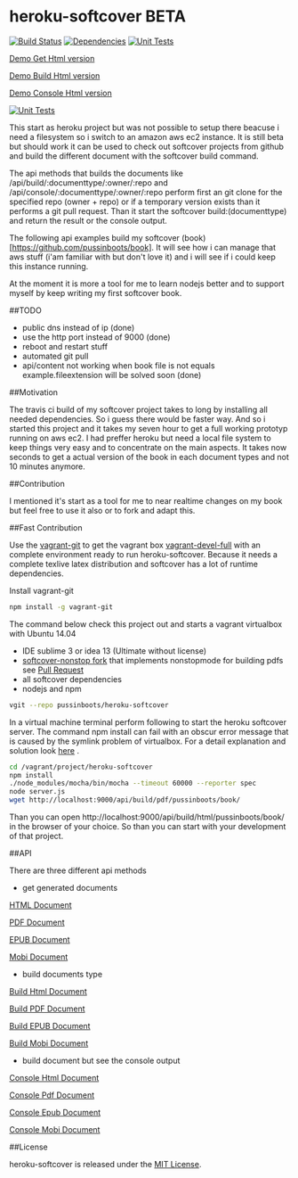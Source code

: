 heroku-softcover  BETA
==================
[![Build Status](https://travis-ci.org/pussinboots/heroku-softcover.svg?branch=master)](https://travis-ci.org/pussinboots/heroku-softcover)
[![Dependencies](https://david-dm.org/pussinboots/heroku-softcover.png)](https://david-dm.org/pussinboots/heroku-softcover)
[![Unit Tests](https://unitcover.herokuapp.com/api/pussinboots/heroku-softcover/badge?ts=1)](https://unitcover.herokuapp.com/#/builds/pussinboots/heroku-softcover/builds)

[Demo Get Html version](http://nnamretti.ddns.net/api/content/html/pussinboots/book/)

[Demo Build Html version](http://nnamretti.ddns.net/api/build/html/pussinboots/book/)

[Demo Console Html version](http://nnamretti.ddns.net/api/console/html/pussinboots/book/)

[![Unit Tests](http://unitcover.herokuapp.com/api/pussinboots/heroku-softcover/testsuites/badge?ts=1)](https://unitcover.herokuapp.com/#/builds/pussinboots/heroku-softcover/builds)


This start as heroku project but was not possible to setup there beacuse i need a filesystem so i switch to an amazon aws ec2 instance.
It is still beta but should work it can be used to check out softcover projects from github and build the different document with
the softcover build command. 

The api methods that builds  the documents like /api/build/:documenttype/:owner/:repo and /api/console/:documenttype/:owner/:repo perform first an git clone for the specified repo (owner + repo) or if a temporary version exists than it performs a git pull request. Than it start the softcover build:(documenttype) and return the result or the console output.

The following api examples build my softcover (book)[https://github.com/pussinboots/book]. It will see how i can manage that aws stuff (i'am familiar with but don't love it) and i will see if i could keep this instance running.

At the moment it is more a tool for me to learn nodejs better and to support myself by keep writing my first softcover book.

##TODO

* public dns instead of ip (done)
* use the http port instead of 9000 (done)
* reboot and restart stuff
* automated git pull
* api/content not working when book file is not equals example.fileextension will be solved soon (done)

##Motivation

The travis ci build of my softcover project takes to long by installing all needed dependencies. So i guess there
would be faster way. And so i started this project and it takes my seven hour to get a full working prototyp running on aws ec2. I had preffer heroku but need a local file system to keep things very easy and to concentrate on the main aspects. It takes now seconds to get a actual version of the book in each document types and not 10 minutes anymore.

##Contribution

I mentioned it's start as a tool for me to near realtime changes on my book but feel free to use it also or to fork and adapt this.

##Fast Contribution

Use the [vagrant-git](https://github.com/pussinboots/vagrant-git) to get the vagrant box [vagrant-devel-full](https://github.com/pussinboots/vagrant-devel) with an complete environment ready to run heroku-softcover. Because it needs a complete texlive latex distribution and softcover has a lot of runtime dependencies.

Install vagrant-git
```bash
npm install -g vagrant-git
```

The command below check this project out and starts a vagrant virtualbox with Ubuntu 14.04 
* IDE sublime 3 or idea 13 (Ultimate without license) 
* [softcover-nonstop fork](https://github.com/pussinboots/softcover) that implements nonstopmode for building pdfs see [Pull Request](https://github.com/softcover/softcover/pull/111)
* all softcover dependencies
* nodejs and npm
```bash
vgit --repo pussinboots/heroku-softcover
```

In a virtual machine terminal perform following to start the heroku softcover server. The command npm install can fail with an obscur error message that is caused by the symlink problem of virtualbox. For a detail explanation and solution look [here](https://github.com/pussinboots/vagrant-git/blob/master/README.md#requirements) .
```bash
cd /vagrant/project/heroku-softcover
npm install
./node_modules/mocha/bin/mocha --timeout 60000 --reporter spec
node server.js
wget http://localhost:9000/api/build/pdf/pussinboots/book/
```

Than you can open http://localhost:9000/api/build/html/pussinboots/book/ in the browser of your choice. So than you can start with your development of that project.

##API

There are three different api methods 

* get generated documents

[HTML Document](http://nnamretti.ddns.net/api/content/html/pussinboots/book/)

[PDF Document](http://nnamretti.ddns.net/api/content/pdf/pussinboots/book/)

[EPUB Document](http://nnamretti.ddns.net/api/content/epub/pussinboots/book/)

[Mobi Document](http://nnamretti.ddns.net/api/content/mobi/pussinboots/book/)

* build documents type

[Build Html Document](http://nnamretti.ddns.net/api/build/html/pussinboots/book/)

[Build PDF Document](http://nnamretti.ddns.net/api/build/pdf/pussinboots/book/)

[Build EPUB Document](http://nnamretti.ddns.net/api/build/epub/pussinboots/book/)

[Build Mobi Document](http://nnamretti.ddns.net/api/build/mobi/pussinboots/book/)

* build document but see the console output

[Console Html Document](http://nnamretti.ddns.net/api/console/html/pussinboots/book/)

[Console Pdf Document](http://nnamretti.ddns.net/api/console/pdf/pussinboots/book/)

[Console Epub Document](http://nnamretti.ddns.net/api/console/epub/pussinboots/book/)

[Console Mobi Document](http://nnamretti.ddns.net/api/console/mobi/pussinboots/book/)

##License

heroku-softcover is released under the [MIT License](http://opensource.org/licenses/MIT).
